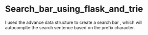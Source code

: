 # Search_bar_using_flask_and_trie
I used the advance data structure to create a search bar , which will autocomplte the search sentence based on the prefix character.
